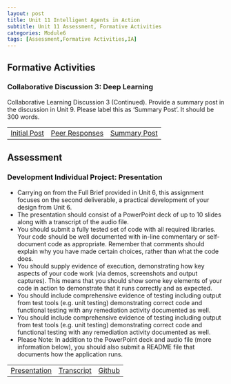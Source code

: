 ```yaml
---
layout: post
title: Unit 11 Intelligent Agents in Action
subtitle: Unit 11 Assessment, Formative Activities
categories: Module6
tags: [Assessment,Formative Activities,IA]
---
```

<html lang="en">

<body>

<h2> Formative Activities </h2>
<h3> Collaborative Discussion 3: Deep Learning  </h3>
<p>Collaborative Learning Discussion 3 (Continued). Provide a summary post in the discussion in Unit 9. Please label this as ‘Summary Post’. It should be 300 words. </p>
<table>
    <tr>
      <td> <a href="../../../../artefacts/IA-Unit09-Initial_Post.pdf" target="_blank" class="button large">Initial Post</a></td> 
       <td> <a href="../../../../artefacts/IA-Unit09-Peer_Response.pdf" target="_blank" class="button large">Peer Responses</a></td> 
       <td> <a href="../../../../artefacts/IA-Unit09-SummaryPost.pdf" target="_blank" class="button large">Summary Post</a></td> 
    </tr>
</table>

<h2> Assessment </h2>
<h3>Development Individual Project: Presentation</h3>
<ul>
 <li> Carrying on from the Full Brief provided in Unit 6, this assignment focuses on the second deliverable, a practical development of your design from Unit 6.</li>
  <li> The presentation should consist of a PowerPoint deck of up to 10 slides along with a transcript of the audio file.</li>
 <li> You should submit a fully tested set of code with all required libraries. Your code should be well documented with in-line commentary or self-document code as appropriate. Remember that comments should explain why you have made certain choices, rather than what the code does.</li>
 <li> You should supply evidence of execution, demonstrating how key aspects of your code work (via demos, screenshots and output captures). This means that you should show some key elements of your code in action to demonstrate that it runs correctly and as expected.</li>
 <li> You should include comprehensive evidence of testing including output from test tools (e.g. unit testing) demonstrating correct code and functional testing with any remediation activity documented as well.</li>
 <li> You should include comprehensive evidence of testing including output from test tools (e.g. unit testing) demonstrating correct code and functional testing with any remediation activity documented as well.</li>
  <li>Please Note: In addition to the PowerPoint deck and audio file (more information below), you should also submit a README file that documents how the application runs.</li>
</ul>
<table>
    <tr>
      <td> <a href="../../../../artefacts/IA-Unit10-DeepLearningAction.pdf" target="_blank" class="button large">Presentation</a></td> 
       <td> <a href="../../../../artefacts/IA-Unit10-DeepLearningAction.pdf" target="_blank" class="button large">Transcript</a></td> 
       <td> <a href="../../../../artefacts/IA-Unit10-DeepLearningAction.pdf" target="_blank" class="button large">Github</a></td> 
    </tr>
</table>









